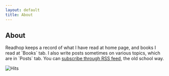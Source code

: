 ```yaml
---
layout: default
title: About
---
```


## About

<p class="noindent">
    Readhop keeps a record of what I have read at home page, and books I read at `Books` tab. I also write posts sometimes on various topics, which are in `Posts` tab. You can <a href="{{ site.baseurl }}/feed.xml">subscribe through RSS feed</a>, the old school way.
</p>

<img src="https://hitcounter.pythonanywhere.com/count/tag.svg?url=www.readhop.com"  alt="Hits">